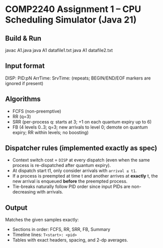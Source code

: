 # COMP2240 Assignment 1 – CPU Scheduling Simulator (Java 21)

## Build & Run
javac A1.java
java A1 datafile1.txt
java A1 datafile2.txt

## Input format
DISP:<int>
PID:pN
ArrTime:<int>
SrvTime:<int>
(repeats; BEGIN/END/EOF markers are ignored if present)

## Algorithms
- FCFS (non-preemptive)
- RR (q=3)
- SRR (per-process q: starts at 3; +1 on each quantum expiry up to 6)
- FB (4 levels 0..3; q=3; new arrivals to level 0; demote on quantum expiry; RR within levels; no boosting)

## Dispatcher rules (implemented exactly as spec)
- Context switch cost = `DISP` at every dispatch (even when the same process is re-dispatched after quantum expiry).
- At dispatch start t1, only consider arrivals with `arrival ≤ t1`.
- If a process is preempted at time t and another arrives at **exactly** t, the new arrival is enqueued **before** the preempted process.
- Tie-breaks naturally follow PID order since input PIDs are non-decreasing with arrivals.

## Output
Matches the given samples exactly:
- Sections in order: FCFS, RR, SRR, FB, Summary
- Timeline lines: `T<start>: <pid>`
- Tables with exact headers, spacing, and 2-dp averages.

